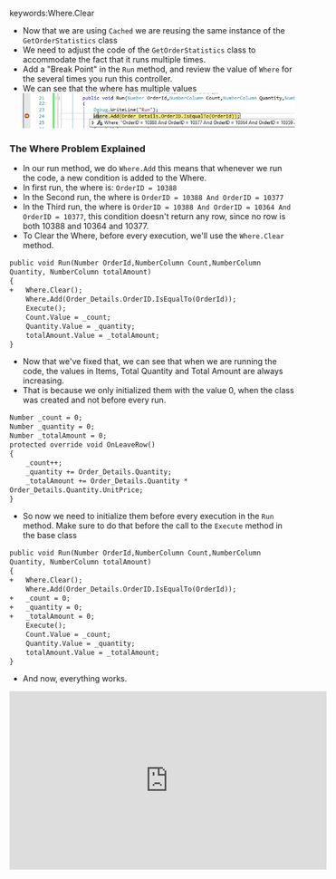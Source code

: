 ﻿keywords:Where.Clear
* Now that we are using `Cached` we are reusing the same instance of the `GetOrderStatistics` class
* We need to adjust the code of the `GetOrderStatistics` class to accommodate the fact that it runs multiple times.
* Add a "Break Point" in the `Run` method, and review the value of `Where` for the several times you run this controller.
* We can see that the where has multiple values  
![2017 02 27 10H18 58](2017-02-27_10h18_58.png)
### The Where Problem Explained
* In our run method, we do `Where.Add` this means that whenever we run the code, a new condition is added to the Where.
* In first run, the where is: `OrderID = 10388`
* In the Second run, the where is `OrderID = 10388 And OrderID = 10377`
* In the Third run, the where is `OrderID = 10388 And OrderID = 10364 And OrderID = 10377`, this condition doesn't return any row, since no row is both 10388 and 10364 and 10377.
* To Clear the Where, before every execution, we'll use the `Where.Clear` method.
```csdiff
public void Run(Number OrderId,NumberColumn Count,NumberColumn Quantity, NumberColumn totalAmount)
{
+   Where.Clear();
    Where.Add(Order_Details.OrderID.IsEqualTo(OrderId));
    Execute();
    Count.Value = _count;
    Quantity.Value = _quantity;
    totalAmount.Value = _totalAmount;
}
```
* Now that we've fixed that, we can see that when we are running the code, the values in Items, Total Quantity and Total Amount are always increasing.
* That is because we only initialized them with the value 0, when the class was created and not before every run.
```csdiff
Number _count = 0;
Number _quantity = 0;
Number _totalAmount = 0;
protected override void OnLeaveRow()
{
    _count++;
    _quantity += Order_Details.Quantity;
    _totalAmount += Order_Details.Quantity * Order_Details.Quantity.UnitPrice;
}
```
* So now we need to initialize them before every execution in the `Run` method. Make sure to do that before the call to the `Execute` method in the base class
```csdiff
public void Run(Number OrderId,NumberColumn Count,NumberColumn Quantity, NumberColumn totalAmount)
{
+   Where.Clear();
    Where.Add(Order_Details.OrderID.IsEqualTo(OrderId));
+   _count = 0;
+   _quantity = 0;
+   _totalAmount = 0;
    Execute();
    Count.Value = _count;
    Quantity.Value = _quantity;
    totalAmount.Value = _totalAmount;
}
```
* And now, everything works.
<iframe width="560" height="315" src="https://www.youtube.com/embed/59_rs9udFSk?list=PL1DEQjXG2xnKS0Zo7h-PrExXZ18hGxhvA" frameborder="0" allowfullscreen></iframe>


